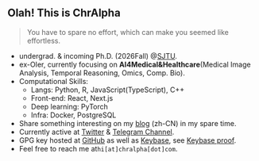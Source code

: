 ## Olah! This is ChrAlpha

>   You have to spare no effort, which can make you seemed like effortless.

-   undergrad. & incoming Ph.D. (2026Fall) @[SJTU](https://en.sjtu.edu.cn/).
-   ex-OIer, currently focusing on **AI4Medical&Healthcare**(Medical Image Analysis, Temporal Reasoning, Omics, Comp. Bio).
-   Computational Skills:
    -   Langs: Python, R, JavaScript(TypeScript), C++
    -   Front-end: React, Next.js
    -   Deep learning: PyTorch
    -   Infra: Docker, PostgreSQL
-   Share something interesting on my [blog](https://blog.ichr.me) (zh-CN) in my spare time.
-   Currently active at [Twitter](https://twitter.com/ichralpha) & [Telegram Channel](https://t.me/ChrAlphaChannel).
-   GPG key hosted at [GitHub](https://github.com/chralpha.gpg) as well as [Keybase](https://keybase.io/chralpha), see [Keybase proof](https://gist.github.com/ChrAlpha/4179b26b703218c2fc5836a3abe4733b).
-   Feel free to reach me at`hi[at]chralpha[dot]com`.
